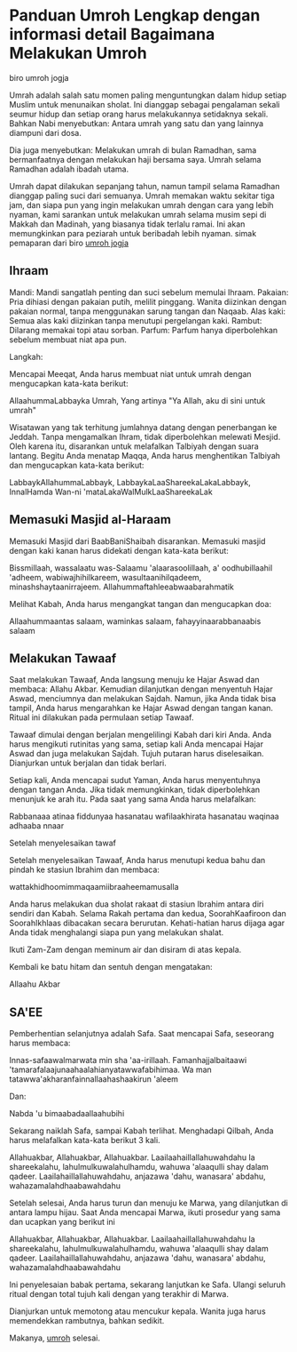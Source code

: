 # Panduan Umroh Lengkap dengan informasi detail Bagaimana Melakukan Umroh
biro umroh jogja

Umrah adalah salah satu momen paling menguntungkan dalam hidup setiap Muslim untuk menunaikan sholat. Ini dianggap sebagai pengalaman sekali seumur hidup dan setiap orang harus melakukannya setidaknya sekali. Bahkan Nabi menyebutkan: Antara umrah yang satu dan yang lainnya diampuni dari dosa.

Dia juga menyebutkan: Melakukan umrah di bulan Ramadhan, sama bermanfaatnya dengan melakukan haji bersama saya. Umrah selama Ramadhan adalah ibadah utama.

Umrah dapat dilakukan sepanjang tahun, namun tampil selama Ramadhan dianggap paling suci dari semuanya. Umrah memakan waktu sekitar tiga jam, dan siapa pun yang ingin melakukan umrah dengan cara yang lebih nyaman, kami sarankan untuk melakukan umrah selama musim sepi di Makkah dan Madinah, yang biasanya tidak terlalu ramai. Ini akan memungkinkan para peziarah untuk beribadah lebih nyaman. simak pemaparan dari biro [umroh jogja](https://hasuna.co.id/paket-umroh/) 

## Ihraam

Mandi: Mandi sangatlah penting dan suci sebelum memulai Ihraam.
Pakaian: Pria dihiasi dengan pakaian putih, melilit pinggang.
Wanita diizinkan dengan pakaian normal, tanpa menggunakan sarung tangan dan Naqaab.
Alas kaki: Semua alas kaki diizinkan tanpa menutupi pergelangan kaki.
Rambut: Dilarang memakai topi atau sorban.
Parfum: Parfum hanya diperbolehkan sebelum membuat niat apa pun.

Langkah:

Mencapai Meeqat, Anda harus membuat niat untuk umrah dengan mengucapkan kata-kata berikut:

AllaahummaLabbayka Umrah, Yang artinya "Ya Allah, aku di sini untuk umrah"

Wisatawan yang tak terhitung jumlahnya datang dengan penerbangan ke Jeddah. Tanpa mengamalkan Ihram, tidak diperbolehkan melewati Mesjid. Oleh karena itu, disarankan untuk melafalkan Talbiyah dengan suara lantang. Begitu Anda menatap Maqqa, Anda harus menghentikan Talbiyah dan mengucapkan kata-kata berikut:

LabbaykAllahummaLabbayk, LabbaykaLaaShareekaLakaLabbayk, InnalHamda Wan-ni 'mataLakaWalMulkLaaShareekaLak

## Memasuki Masjid al-Haraam

Memasuki Masjid dari BaabBaniShaibah disarankan. Memasuki masjid dengan kaki kanan harus didekati dengan kata-kata berikut:

Bissmillaah, wassalaatu was-Salaamu 'alaarasoolillaah, a' oodhubillaahil 'adheem, wabiwajhihilkareem, wasultaanihilqadeem, minashshaytaanirrajeem. Allahummaftahleeabwaabarahmatik

Melihat Kabah, Anda harus mengangkat tangan dan mengucapkan doa:

Allaahummaantas salaam, waminkas salaam, fahayyinaarabbanaabis salaam

## Melakukan Tawaaf

Saat melakukan Tawaaf, Anda langsung menuju ke Hajar Aswad dan membaca: Allahu Akbar. Kemudian dilanjutkan dengan menyentuh Hajar Aswad, menciumnya dan melakukan Sajdah. Namun, jika Anda tidak bisa tampil, Anda harus mengarahkan ke Hajar Aswad dengan tangan kanan. Ritual ini dilakukan pada permulaan setiap Tawaaf.

Tawaaf dimulai dengan berjalan mengelilingi Kabah dari kiri Anda. Anda harus mengikuti rutinitas yang sama, setiap kali Anda mencapai Hajar Aswad dan juga melakukan Sajdah. Tujuh putaran harus diselesaikan. Dianjurkan untuk berjalan dan tidak berlari.

Setiap kali, Anda mencapai sudut Yaman, Anda harus menyentuhnya dengan tangan Anda. Jika tidak memungkinkan, tidak diperbolehkan menunjuk ke arah itu. Pada saat yang sama Anda harus melafalkan:

Rabbanaaa atinaa fiddunyaa hasanatau wafilaakhirata hasanatau waqinaa adhaaba nnaar

Setelah menyelesaikan tawaf

Setelah menyelesaikan Tawaaf, Anda harus menutupi kedua bahu dan pindah ke stasiun Ibrahim dan membaca:

wattakhidhoomimmaqaamiibraaheemamusalla

Anda harus melakukan dua sholat rakaat di stasiun Ibrahim antara diri sendiri dan Kabah. Selama Rakah pertama dan kedua, SoorahKaafiroon dan SoorahIkhlaas dibacakan secara berurutan. Kehati-hatian harus dijaga agar Anda tidak menghalangi siapa pun yang melakukan shalat.

Ikuti Zam-Zam dengan meminum air dan disiram di atas kepala.

Kembali ke batu hitam dan sentuh dengan mengatakan:

Allaahu Akbar

## SA'EE

Pemberhentian selanjutnya adalah Safa. Saat mencapai Safa, seseorang harus membaca:

Innas-safaawalmarwata min sha 'aa-irillaah. Famanhajjalbaitaawi 'tamarafalaajunaahaalahianyatawwafabihimaa. Wa man tatawwa'akharanfainnallaahashaakirun 'aleem

Dan:

Nabda 'u bimaabadaallaahubihi

Sekarang naiklah Safa, sampai Kabah terlihat. Menghadapi Qilbah, Anda harus melafalkan kata-kata berikut 3 kali.

Allahuakbar, Allahuakbar, Allahuakbar. Laailaahaillallahuwahdahu la shareekalahu, lahulmulkuwalahulhamdu, wahuwa 'alaaqulli shay dalam qadeer. Laailahaillallahuwahdahu, anjazawa 'dahu, wanasara' abdahu, wahazamalahdhaabawahdahu

Setelah selesai, Anda harus turun dan menuju ke Marwa, yang dilanjutkan di antara lampu hijau. Saat Anda mencapai Marwa, ikuti prosedur yang sama dan ucapkan yang berikut ini

Allahuakbar, Allahuakbar, Allahuakbar. Laailaahaillallahuwahdahu la shareekalahu, lahulmulkuwalahulhamdu, wahuwa 'alaaqulli shay dalam qadeer. Laailahaillallahuwahdahu, anjazawa 'dahu, wanasara' abdahu, wahazamalahdhaabawahdahu

Ini penyelesaian babak pertama, sekarang lanjutkan ke Safa. Ulangi seluruh ritual dengan total tujuh kali dengan yang terakhir di Marwa.

Dianjurkan untuk memotong atau mencukur kepala. Wanita juga harus memendekkan rambutnya, bahkan sedikit.

Makanya, [umroh](https://hasuna.co.id/pengertian-umroh-syarat-dan-hukumnya/)  selesai.
